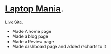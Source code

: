 # [Laptop Mania](https://laptopmania.netlify.app/).

[Live Site](https://laptopmania.netlify.app/).

- Made A home page
- Made a blog page
- Made a Review page 
- Made dashboard page and added recharts to it